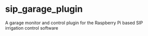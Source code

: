 # sip_garage_plugin
A garage monitor and control plugin for the Raspberry Pi based SIP irrigation control software
